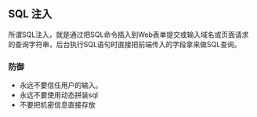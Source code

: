 ## SQL 注入
所谓SQL注入，就是通过把SQL命令插入到Web表单提交或输入域名或页面请求的查询字符串，后台执行SQL语句时直接把前端传入的字段拿来做SQL查询。

### 防御
 - 永远不要信任用户的输入。
 - 永远不要使用动态拼装sql
 - 不要把机密信息直接存放
